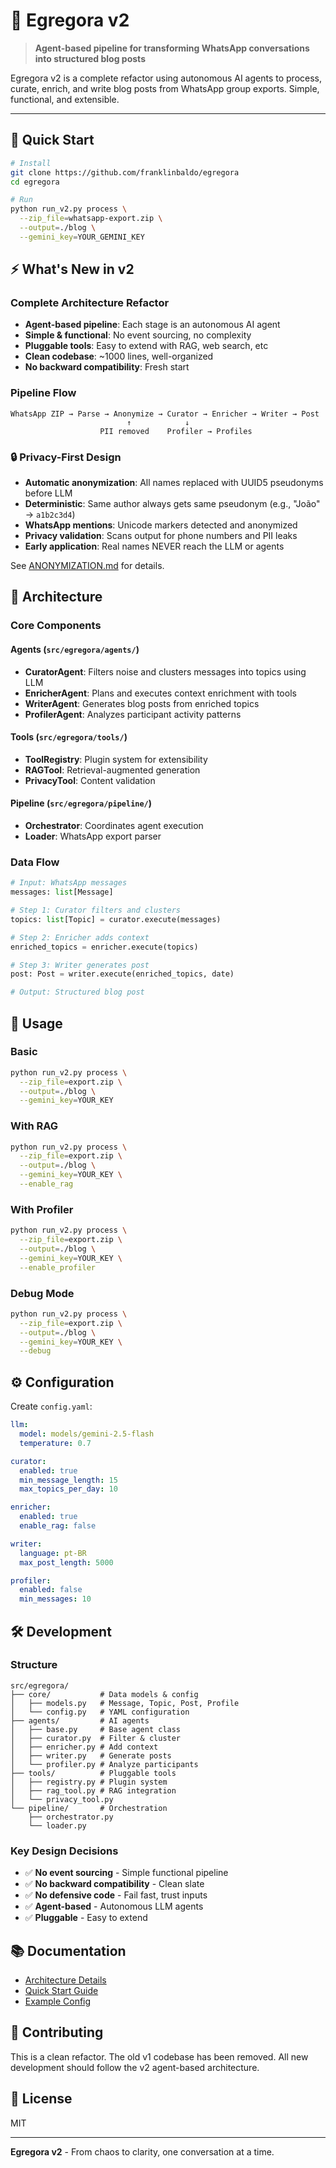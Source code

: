 # 🧠 Egregora v2

> **Agent-based pipeline for transforming WhatsApp conversations into structured blog posts**

Egregora v2 is a complete refactor using autonomous AI agents to process, curate, enrich, and write blog posts from WhatsApp group exports. Simple, functional, and extensible.

---

## 🚀 Quick Start

```bash
# Install
git clone https://github.com/franklinbaldo/egregora
cd egregora

# Run
python run_v2.py process \
  --zip_file=whatsapp-export.zip \
  --output=./blog \
  --gemini_key=YOUR_GEMINI_KEY
```

## ⚡ What's New in v2

### Complete Architecture Refactor

- **Agent-based pipeline**: Each stage is an autonomous AI agent
- **Simple & functional**: No event sourcing, no complexity
- **Pluggable tools**: Easy to extend with RAG, web search, etc
- **Clean codebase**: ~1000 lines, well-organized
- **No backward compatibility**: Fresh start

### Pipeline Flow

```
WhatsApp ZIP → Parse → Anonymize → Curator → Enricher → Writer → Post
                          ↑            ↓
                    PII removed    Profiler → Profiles
```

### 🔒 Privacy-First Design

- **Automatic anonymization**: All names replaced with UUID5 pseudonyms before LLM
- **Deterministic**: Same author always gets same pseudonym (e.g., "João" → `a1b2c3d4`)
- **WhatsApp mentions**: Unicode markers detected and anonymized
- **Privacy validation**: Scans output for phone numbers and PII leaks
- **Early application**: Real names NEVER reach the LLM or agents

See [ANONYMIZATION.md](ANONYMIZATION.md) for details.

## 🧩 Architecture

### Core Components

#### **Agents** (`src/egregora/agents/`)
- **CuratorAgent**: Filters noise and clusters messages into topics using LLM
- **EnricherAgent**: Plans and executes context enrichment with tools
- **WriterAgent**: Generates blog posts from enriched topics
- **ProfilerAgent**: Analyzes participant activity patterns

#### **Tools** (`src/egregora/tools/`)
- **ToolRegistry**: Plugin system for extensibility
- **RAGTool**: Retrieval-augmented generation
- **PrivacyTool**: Content validation

#### **Pipeline** (`src/egregora/pipeline/`)
- **Orchestrator**: Coordinates agent execution
- **Loader**: WhatsApp export parser

### Data Flow

```python
# Input: WhatsApp messages
messages: list[Message]

# Step 1: Curator filters and clusters
topics: list[Topic] = curator.execute(messages)

# Step 2: Enricher adds context
enriched_topics = enricher.execute(topics)

# Step 3: Writer generates post
post: Post = writer.execute(enriched_topics, date)

# Output: Structured blog post
```

## 📖 Usage

### Basic

```bash
python run_v2.py process \
  --zip_file=export.zip \
  --output=./blog \
  --gemini_key=YOUR_KEY
```

### With RAG

```bash
python run_v2.py process \
  --zip_file=export.zip \
  --output=./blog \
  --gemini_key=YOUR_KEY \
  --enable_rag
```

### With Profiler

```bash
python run_v2.py process \
  --zip_file=export.zip \
  --output=./blog \
  --gemini_key=YOUR_KEY \
  --enable_profiler
```

### Debug Mode

```bash
python run_v2.py process \
  --zip_file=export.zip \
  --output=./blog \
  --gemini_key=YOUR_KEY \
  --debug
```

## ⚙️ Configuration

Create `config.yaml`:

```yaml
llm:
  model: models/gemini-2.5-flash
  temperature: 0.7

curator:
  enabled: true
  min_message_length: 15
  max_topics_per_day: 10

enricher:
  enabled: true
  enable_rag: false

writer:
  language: pt-BR
  max_post_length: 5000

profiler:
  enabled: false
  min_messages: 10
```

## 🛠️ Development

### Structure

```
src/egregora/
├── core/           # Data models & config
│   ├── models.py   # Message, Topic, Post, Profile
│   └── config.py   # YAML configuration
├── agents/         # AI agents
│   ├── base.py     # Base agent class
│   ├── curator.py  # Filter & cluster
│   ├── enricher.py # Add context
│   ├── writer.py   # Generate posts
│   └── profiler.py # Analyze participants
├── tools/          # Pluggable tools
│   ├── registry.py # Plugin system
│   ├── rag_tool.py # RAG integration
│   └── privacy_tool.py
└── pipeline/       # Orchestration
    ├── orchestrator.py
    └── loader.py
```

### Key Design Decisions

- ✅ **No event sourcing** - Simple functional pipeline
- ✅ **No backward compatibility** - Clean slate
- ✅ **No defensive code** - Fail fast, trust inputs
- ✅ **Agent-based** - Autonomous LLM agents
- ✅ **Pluggable** - Easy to extend

## 📚 Documentation

- [Architecture Details](ARCHITECTURE_V2.md)
- [Quick Start Guide](QUICKSTART_V2.md)
- [Example Config](config.example.yaml)

## 🤝 Contributing

This is a clean refactor. The old v1 codebase has been removed. All new development should follow the v2 agent-based architecture.

## 📄 License

MIT

---

**Egregora v2** - From chaos to clarity, one conversation at a time.
